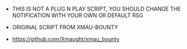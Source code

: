 - THIS IS NOT A PLUG N PLAY SCRIPT, YOU SHOULD CHANGE THE NOTIFICATION WITH YOUR OWN OR DEFAULT RSG

- ORIGINAL SCRIPT FROM XMAU-BOUNTY
- https://github.com/Xmaught/xmau_bounty